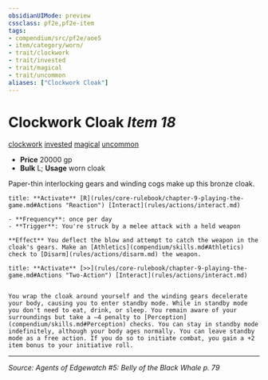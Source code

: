```yaml
---
obsidianUIMode: preview
cssclass: pf2e,pf2e-item
tags:
- compendium/src/pf2e/aoe5
- item/category/worn/
- trait/clockwork
- trait/invested
- trait/magical
- trait/uncommon
aliases: ["Clockwork Cloak"]
---
```

# Clockwork Cloak *Item 18*  
[clockwork](clockwork-g-g.md "Clockwork  Trait")  [invested](invested.md "Invested Item Trait")  [magical](magical.md "Magical Item Trait")  [uncommon](uncommon.md "Uncommon Rarity Trait")  

- **Price** 20000 gp
- **Bulk** L; **Usage** worn cloak

Paper-thin interlocking gears and winding cogs make up this bronze cloak.

```ad-embed-ability
title: **Activate** [R](rules/core-rulebook/chapter-9-playing-the-game.md#Actions "Reaction") [Interact](rules/actions/interact.md)

- **Frequency**: once per day
- **Trigger**: You're struck by a melee attack with a held weapon

**Effect** You deflect the blow and attempt to catch the weapon in the cloak's gears. Make an [Athletics](compendium/skills.md#Athletics) check to [Disarm](rules/actions/disarm.md) the weapon.
```

```ad-embed-ability
title: **Activate** [>>](rules/core-rulebook/chapter-9-playing-the-game.md#Actions "Two-Action") [Interact](rules/actions/interact.md)


You wrap the cloak around yourself and the winding gears decelerate your body, causing you to enter standby mode. While in standby mode you don't need to eat, drink, or sleep. You remain aware of your surroundings but take a –4 penalty to [Perception](compendium/skills.md#Perception) checks. You can stay in standby mode indefinitely, although your body ages normally. You can leave standby mode as a free action. If you do so to initiate combat, you gain a +2 item bonus to your initiative roll.
```


---
*Source: Agents of Edgewatch #5: Belly of the Black Whale p. 79*